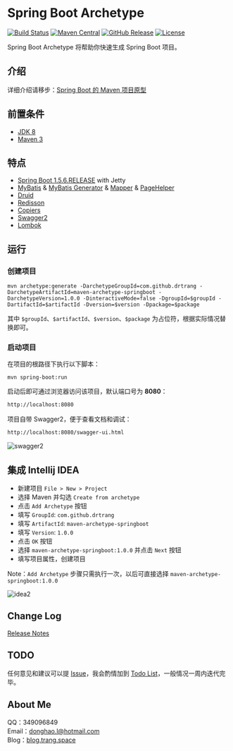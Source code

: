 # Spring Boot Archetype

[![Build Status](https://img.shields.io/travis/drtrang/maven-archetype-springboot/master.svg?style=flat-square)](https://www.travis-ci.org/drtrang/maven-archetype-springboot)
[![Maven Central](https://img.shields.io/maven-central/v/com.github.drtrang/maven-archetype-springboot.svg?style=flat-square)](https://maven-badges.herokuapp.com/maven-central/com.github.drtrang/maven-archetype-springboot)
[![GitHub Release](https://img.shields.io/github/release/drtrang/maven-archetype-springboot.svg?style=flat-square)](https://github.com/drtrang/maven-archetype-springboot/releases)
[![License](http://img.shields.io/badge/license-apache%202-blue.svg?style=flat-square)](https://github.com/drtrang/maven-archetype-springboot/blob/master/LICENSE)

Spring Boot Archetype 将帮助你快速生成 Spring Boot 项目。

## 介绍
详细介绍请移步：[Spring Boot 的 Maven 项目原型](http://blog.trang.space/2017/08/11/Spring%20Boot%20%E7%9A%84%20Maven%20%E9%A1%B9%E7%9B%AE%E5%8E%9F%E5%9E%8B/)

## 前置条件
* [JDK 8](http://www.oracle.com/technetwork/java/javase/downloads/jdk8-downloads-2133151.html)
* [Maven 3](http://maven.apache.org/download.cgi)


## 特点
* [Spring Boot 1.5.6.RELEASE](https://github.com/spring-projects/spring-boot) with Jetty
* [MyBatis](https://github.com/mybatis/mybatis-3) & [MyBatis Generator](https://github.com/mybatis/generator) & [Mapper](https://github.com/abel533/mapper) & [PageHelper](https://github.com/pagehelper/Mybatis-PageHelper)
* [Druid](https://github.com/alibaba/druid)
* [Redisson](https://github.com/redisson/redisson)
* [Copiers](https://github.com/drtrang/copiers)
* [Swagger2](https://github.com/springfox/springfox)
* [Lombok](https://github.com/rzwitserloot/lombok)


## 运行
### 创建项目
```
mvn archetype:generate -DarchetypeGroupId=com.github.drtrang -DarchetypeArtifactId=maven-archetype-springboot -DarchetypeVersion=1.0.0 -DinteractiveMode=false -DgroupId=$groupId -DartifactId=$artifactId -Dversion=$version -Dpackage=$package
```

其中 `$groupId`、`$artifactId`、`$version`、`$package` 为占位符，根据实际情况替换即可。

### 启动项目
在项目的根路径下执行以下脚本：
```
mvn spring-boot:run
```

启动后即可通过浏览器访问该项目，默认端口号为 **8080**：
```html
http://localhost:8080
```

项目自带 Swagger2，便于查看文档和调试：
```html
http://localhost:8080/swagger-ui.html
```

![swagger2](https://user-images.githubusercontent.com/13851701/29200486-45681c32-7e88-11e7-934c-c22eabe3a63f.png)


## 集成 Intellij IDEA
* 新建项目 `File > New > Project`
* 选择 Maven 并勾选 `Create from archetype`
* 点击 `Add Archetype` 按钮
* 填写 `GroupId`: `com.github.drtrang`
* 填写 `ArtifactId`: `maven-archetype-springboot`
* 填写 `Version`: `1.0.0`
* 点击 `OK` 按钮
* 选择 `maven-archetype-springboot:1.0.0` 并点击 `Next` 按钮
* 填写项目属性，创建项目

Note：`Add Archetype` 步骤只需执行一次，以后可直接选择 `maven-archetype-springboot:1.0.0`

![idea2](https://user-images.githubusercontent.com/13851701/29200507-7562009c-7e88-11e7-9cbf-2329da6f037b.png)


## Change Log
[Release Notes](https://github.com/drtrang/maven-archetype-springboot/releases)


## TODO
任何意见和建议可以提 [Issue](https://github.com/drtrang/maven-archetype-springboot/issues)，我会酌情加到 [Todo List](https://github.com/drtrang/maven-archetype-springboot/blob/master/TODO.md)，一般情况一周内迭代完毕。


## About Me
QQ：349096849<br>
Email：donghao.l@hotmail.com<br>
Blog：[blog.trang.space](http://blog.trang.space)
